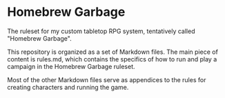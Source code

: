 # Homebrew Garbage
The ruleset for my custom tabletop RPG system, tentatively called "Homebrew Garbage".

This repository is organized as a set of Markdown files. The main piece of content is rules.md, which contains the specifics of how to run and play a campaign in the Homebrew Garbage ruleset.

Most of the other Markdown files serve as appendices to the rules for creating characters and running the game.